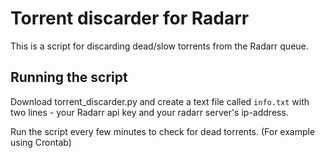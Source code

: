 
# Torrent discarder for Radarr

This is a script for discarding dead/slow torrents from the Radarr queue.

## Running the script

Download torrent_discarder.py and create a text file called `info.txt` with two lines -
 your Radarr api key and your radarr server's ip-address.

Run the script every few minutes to check for dead torrents. (For example using Crontab)
